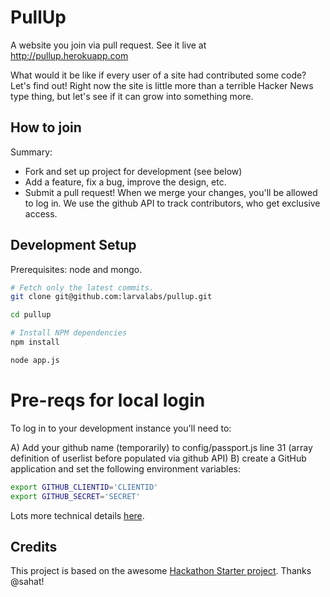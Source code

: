 PullUp
======
A website you join via pull request. See it live at http://pullup.herokuapp.com

What would it be like if every user of a site had contributed some code? Let's find out! Right now the site is little more
than a terrible Hacker News type thing, but let's see if it can grow into something more.

How to join
-----------

Summary:
- Fork and set up project for development (see below)
- Add a feature, fix a bug, improve the design, etc.
- Submit a pull request! When we merge your changes, you'll be allowed to log in. We use the github API to track contributors, who get exclusive access.

Development Setup
---------------

Prerequisites: node and mongo.

```bash
# Fetch only the latest commits.
git clone git@github.com:larvalabs/pullup.git

cd pullup

# Install NPM dependencies
npm install

node app.js
```

# Pre-reqs for local login
To log in to your development instance you'll need to:

A) Add your github name (temporarily) to config/passport.js line 31 (array definition of userlist before populated via github API)
B) create a GitHub application and set the following environment variables:
```bash
export GITHUB_CLIENTID='CLIENTID'
export GITHUB_SECRET='SECRET'
```

Lots more technical details [here](https://github.com/larvalabs/pullup/blob/master/hackathon-starter-readme.md).

Credits
-------

This project is based on the awesome [Hackathon Starter project](https://github.com/sahat/hackathon-starter). Thanks @sahat!